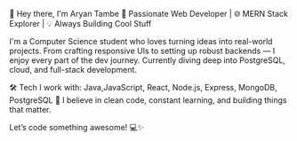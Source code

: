 👋 Hey there, I'm Aryan Tambe
🚀 Passionate Web Developer | 🌐 MERN Stack Explorer | 💡 Always Building Cool Stuff

I'm a Computer Science student who loves turning ideas into real-world projects. From crafting responsive UIs to setting up robust backends — I enjoy every part of the dev journey. Currently diving deep into PostgreSQL, cloud, and full-stack development.

🛠 Tech I work with: Java,JavaScript, React, Node.js, Express, MongoDB, PostgreSQL
📌 I believe in clean code, constant learning, and building things that matter.

Let’s code something awesome! 💻✨
